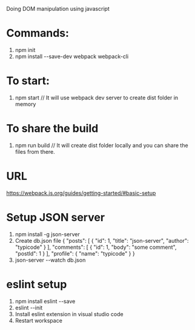 Doing DOM manipulation using javascript

# Commands:
1. npm init
2. npm install --save-dev webpack webpack-cli

# To start:
1. npm start        // It will use webpack dev server to create dist folder in memory 

# To share the build
1. npm run build    // It will create dist folder locally and you can share the files from there.


# URL
https://webpack.js.org/guides/getting-started/#basic-setup


# Setup JSON server
1. npm install -g json-server
2. Create db.json file
    {
		"posts": [
			{ "id": 1, "title": "json-server", "author": "typicode" }
		],
		"comments": [
			{ "id": 1, "body": "some comment", "postId": 1 }
		],
		"profile": { "name": "typicode" }
    }
3. json-server --watch db.json

# eslint setup
1. npm install eslint --save
2. eslint --init
3. Install eslint extension in visual studio code
4. Restart workspace

